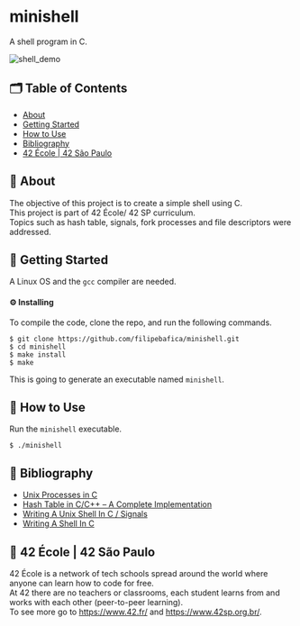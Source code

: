 # minishell
A shell program in C.

![shell_demo](https://user-images.githubusercontent.com/31427890/146617819-24591d5a-5099-4cdb-8cad-6efa2743fe47.gif)

## 🗂 Table of Contents
* [About](#-about)
* [Getting Started](#-getting-started)
* [How to Use](#-how-to-use)
* [Bibliography](#-bibliography)
* [42 École | 42 São Paulo](#-42-école--42-são-paulo)

## 🧐 About
The objective of this project is to create a simple shell using C.\
This project is part of 42 École/ 42 SP curriculum.\
Topics such as hash table, signals, fork processes and file descriptors were addressed.

## 🏁 Getting Started
A Linux OS and the `gcc` compiler are needed.

#### ⚙️ Installing
To compile the code, clone the repo, and run the following commands.
```
$ git clone https://github.com/filipebafica/minishell.git
$ cd minishell
$ make install
$ make
```
This is going to generate an executable named `minishell`.

## 🎈 How to Use
Run the `minishell` executable.
```
$ ./minishell
```

## 📜 Bibliography

* [Unix Processes in C](https://www.youtube.com/playlist?list=PLfqABt5AS4FkW5mOn2Tn9ZZLLDwA3kZUY)
* [Hash Table in C/C++ – A Complete Implementation](https://www.journaldev.com/35238/hash-table-in-c-plus-plus)
* [Writing A Unix Shell In C / Signals](https://indradhanush.github.io/blog/writing-a-unix-shell-part-3/)
* [Writing A Shell In C](https://brennan.io/2015/01/16/write-a-shell-in-c/)

## 🏫 42 École | 42 São Paulo
42 École is a network of tech schools spread around the world where anyone can learn how to code for free.\
At 42 there are no teachers or classrooms, each student learns from and works with each other (peer-to-peer learning).\
To see more go to https://www.42.fr/ and https://www.42sp.org.br/.
